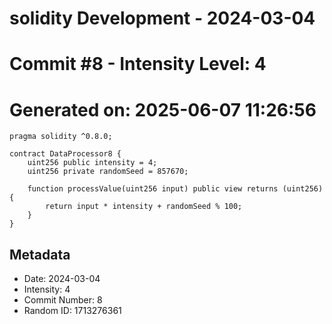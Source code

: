 ﻿# solidity Development - 2024-03-04
# Commit #8 - Intensity Level: 4
# Generated on: 2025-06-07 11:26:56
```solidity
pragma solidity ^0.8.0;

contract DataProcessor8 {
    uint256 public intensity = 4;
    uint256 private randomSeed = 857670;

    function processValue(uint256 input) public view returns (uint256) {
        return input * intensity + randomSeed % 100;
    }
}
```
## Metadata
- Date: 2024-03-04
- Intensity: 4
- Commit Number: 8
- Random ID: 1713276361
